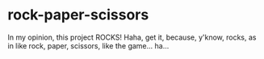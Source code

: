 # rock-paper-scissors

In my opinion, this project ROCKS! Haha, get it, because, y'know, rocks, as in like rock, paper, scissors, like the game... ha...
